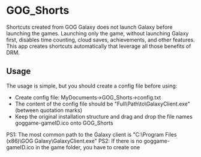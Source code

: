 # GOG_Shorts

Shortcuts created from GOG Galaxy does not launch Galaxy before launching the games. Launching only the game, without launching Galaxy first, disables time counting, cloud saves, achievements, and other features. This app creates shortcuts automatically that leverage all those benefits of DRM.

## Usage

The usage is simple, but you should create a config file before using:

- Create config file: MyDocuments->GOG_Shorts->config.txt
- The content of the config file should be "Full\Path\to\GalaxyClient.exe" (between quotation marks)
- Keep the original installation structure and drag and drop the file names goggame-gameID.ico onto GOG_Shorts

PS1: The most common path to the Galaxy client is "C:\Program Files (x86)\GOG Galaxy\GalaxyClient.exe"
PS2: If there is no goggame-gameID.ico in the game folder, you have to create one
